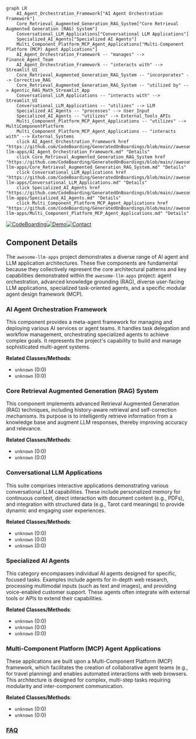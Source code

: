 ```mermaid
graph LR
    AI_Agent_Orchestration_Framework["AI Agent Orchestration Framework"]
    Core_Retrieval_Augmented_Generation_RAG_System["Core Retrieval Augmented Generation (RAG) System"]
    Conversational_LLM_Applications["Conversational LLM Applications"]
    Specialized_AI_Agents["Specialized AI Agents"]
    Multi_Component_Platform_MCP_Agent_Applications["Multi-Component Platform (MCP) Agent Applications"]
    AI_Agent_Orchestration_Framework -- "manages" --> Finance_Agent_Team
    AI_Agent_Orchestration_Framework -- "interacts with" --> Streamlit_UI
    Core_Retrieval_Augmented_Generation_RAG_System -- "incorporates" --> Corrective_RAG
    Core_Retrieval_Augmented_Generation_RAG_System -- "utilized by" --> Agentic_RAG_Math_Streamlit_App
    Conversational_LLM_Applications -- "interacts with" --> Streamlit_UI
    Conversational_LLM_Applications -- "utilizes" --> LLM
    Specialized_AI_Agents -- "processes" --> User_Input
    Specialized_AI_Agents -- "utilizes" --> External_Tools_APIs
    Multi_Component_Platform_MCP_Agent_Applications -- "utilizes" --> MultiComponentPlatform
    Multi_Component_Platform_MCP_Agent_Applications -- "interacts with" --> External_Systems
    click AI_Agent_Orchestration_Framework href "https://github.com/CodeBoarding/GeneratedOnBoardings/blob/main//awesome-llm-apps/AI_Agent_Orchestration_Framework.md" "Details"
    click Core_Retrieval_Augmented_Generation_RAG_System href "https://github.com/CodeBoarding/GeneratedOnBoardings/blob/main//awesome-llm-apps/Core_Retrieval_Augmented_Generation_RAG_System.md" "Details"
    click Conversational_LLM_Applications href "https://github.com/CodeBoarding/GeneratedOnBoardings/blob/main//awesome-llm-apps/Conversational_LLM_Applications.md" "Details"
    click Specialized_AI_Agents href "https://github.com/CodeBoarding/GeneratedOnBoardings/blob/main//awesome-llm-apps/Specialized_AI_Agents.md" "Details"
    click Multi_Component_Platform_MCP_Agent_Applications href "https://github.com/CodeBoarding/GeneratedOnBoardings/blob/main//awesome-llm-apps/Multi_Component_Platform_MCP_Agent_Applications.md" "Details"
```
[![CodeBoarding](https://img.shields.io/badge/Generated%20by-CodeBoarding-9cf?style=flat-square)](https://github.com/CodeBoarding/CodeBoarding)[![Demo](https://img.shields.io/badge/Try%20our-Demo-blue?style=flat-square)](https://www.codeboarding.org/demo)[![Contact](https://img.shields.io/badge/Contact%20us%20-%20contact@codeboarding.org-lightgrey?style=flat-square)](mailto:contact@codeboarding.org)

## Component Details

The `awesome-llm-apps` project demonstrates a diverse range of AI agent and LLM application architectures. These five components are fundamental because they collectively represent the core architectural patterns and key capabilities demonstrated within the `awesome-llm-apps` project: agent orchestration, advanced knowledge grounding (RAG), diverse user-facing LLM applications, specialized task-oriented agents, and a specific modular agent design framework (MCP).

### AI Agent Orchestration Framework
This component provides a meta-agent framework for managing and deploying various AI services or agent teams. It handles task delegation and workflow management, orchestrating specialized agents to achieve complex goals. It represents the project's capability to build and manage sophisticated multi-agent systems.


**Related Classes/Methods**:

- `unknown` (0:0)
- `unknown` (0:0)


### Core Retrieval Augmented Generation (RAG) System
This component implements advanced Retrieval Augmented Generation (RAG) techniques, including history-aware retrieval and self-correction mechanisms. Its purpose is to intelligently retrieve information from a knowledge base and augment LLM responses, thereby improving accuracy and relevance.


**Related Classes/Methods**:

- `unknown` (0:0)
- `unknown` (0:0)


### Conversational LLM Applications
This suite comprises interactive applications demonstrating various conversational LLM capabilities. These include personalized memory for continuous context, direct interaction with document content (e.g., PDFs), and integration with structured data (e.g., Tarot card meanings) to provide dynamic and engaging user experiences.


**Related Classes/Methods**:

- `unknown` (0:0)
- `unknown` (0:0)
- `unknown` (0:0)


### Specialized AI Agents
This category encompasses individual AI agents designed for specific, focused tasks. Examples include agents for in-depth web research, processing multimodal inputs (such as text and images), and providing voice-enabled customer support. These agents often integrate with external tools or APIs to extend their capabilities.


**Related Classes/Methods**:

- `unknown` (0:0)
- `unknown` (0:0)
- `unknown` (0:0)


### Multi-Component Platform (MCP) Agent Applications
These applications are built upon a Multi-Component Platform (MCP) framework, which facilitates the creation of collaborative agent teams (e.g., for travel planning) and enables automated interactions with web browsers. This architecture is designed for complex, multi-step tasks requiring modularity and inter-component communication.


**Related Classes/Methods**:

- `unknown` (0:0)
- `unknown` (0:0)




### [FAQ](https://github.com/CodeBoarding/GeneratedOnBoardings/tree/main?tab=readme-ov-file#faq)